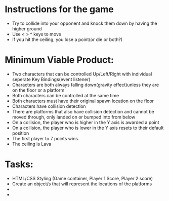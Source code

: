 # Instructions for the game  
- Try to collide into your opponent and knock them down by having the higher ground 
- Use < > ^ keys to move
- If you hit the ceiling, you lose a point(or die or both?)


# Minimum Viable Product:   
- Two characters that can be controlled Up/Left/Right with individual seperate Key Bindings(event listener) 
- Characters are both always falling down(gravity effect)unless they are on the floor or a platform  
- Both characters can be controlled at the same time
- Both characters must have their original spawn location on the floor
- Characters have collision detection
- There are platforms that also have collision detection and cannot be moved through, only landed on or bumped into from below
- On a collision, the player who is higher in the Y axis is awarded a point
- On a collision, the player who is lower in the Y axis resets to their default position
- The first player to 7 points wins.
- The ceiling is Lava

# Tasks:
- HTML/CSS Styling (Game container, Player 1 Score, Player 2 score)
- Create an object/s that will represent the locations of the platforms
- 
- 
